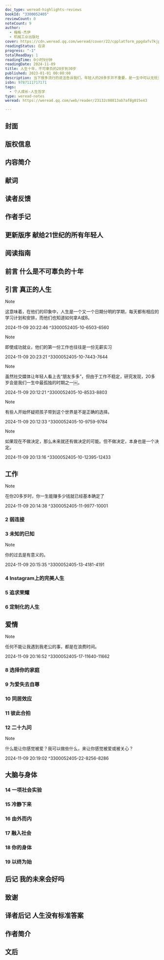 ```yaml
---
doc_type: weread-highlights-reviews
bookId: "3300052405"
reviewCount: 0
noteCount: 9
author:
  - 梅格·杰伊
  - 机械工业出版社
cover: https://cdn.weread.qq.com/weread/cover/22/cpplatform_ppgdafv7kjpfcpb2enc8a5/t7_cpplatform_ppgdafv7kjpfcpb2enc8a51725343124.jpg
readingStatus: 在读
progress: "-1"
totalReadDay: 1
readingTime: 0小时9分钟
readingDate: 2024-11-09
title: 人生十年，不可辜负的20岁到30岁
published: 2023-01-01 00:00:00
description: 当下很多流行的说法告诉我们，年轻人的20多岁并不重要，是一生中可以无忧无虑，尽情挥霍，随意尝试不同选择的年纪。许多年轻人推迟婚姻和寻找稳定的工作，认为30多岁时再开始稳定的生活是一样的。而实际上未来的不确定性让许多年轻人倍感压力和焦虑。在与年轻人一起工作的二十多年中， 临床心理学家梅格·杰伊(Meg Jay)博士从不会用 “别担心，一切都会好起来的” 这样轻松的话来安慰年轻的来访者，而是向他们指出，20多岁才是成年后的关键时期，它从不轻松，如果你不希望在30多岁的时候遭遇中年危机，那么就尽早开始去做，去工作，去生活。 在本书中，作者将对于20多岁年轻人的科学研究发现与他们自己的真实故事编织在一起，为年轻人提供了必要的工具来让他们的20-30岁“发挥更大的功效”。如果我们能足够明智地利用这段时间，我们未来一生的工作、 人际关系、人格、社交网络、身份, 甚至大脑和身体将发生极其重要、深刻的改变。
isbn: 9787111717171
tags:
  - 个人成长-人生哲学
type: weread-notes
weread: https://weread.qq.com/web/reader/23132c00813ab7af8g015e43

---
```



## 封面

## 版权信息

## 内容简介

## 献词

## 读者反馈

## 作者手记

## 更新版序 献给21世纪的所有年轻人

## 阅读指南

## 前言 什么是不可辜负的十年

## 引言 真正的人生

> [!NOTE] 
> 这意味着，在他们的印象中，人生是一个又一个日期分明的学期，每天都有相应的学习计划和安排，而他们也知道如何拿A或B。
> 
> 2024-11-09 20:22:46 ^3300052405-10-6503-6560

> [!NOTE] 
> 即使成功就业，他们的第一份工作也往往是一份无薪实习
> 
> 2024-11-09 20:23:21 ^3300052405-10-7443-7644

> [!NOTE] 
> 虽然社交媒体让年轻人看上去“朋友多多”，但由于工作不稳定，研究发现，20多岁会是我们一生中最孤独的时期之一￼。
> 
> 2024-11-09 20:12:21 ^3300052405-10-8533-8803

> [!NOTE] 
> 有些人开始怀疑把孩子带到这个世界是不是正确的选择。
> 
> 2024-11-09 20:12:33 ^3300052405-10-9759-9784

> [!NOTE] 
> 如果现在不做决定，那么未来就还有做决定的可能。但不做决定，本身也是一个决定。
> 
> 2024-11-09 20:13:16 ^3300052405-10-12395-12433

## 工作

> [!NOTE] 
> 在你20多岁时，你一生能赚多少钱就已经基本确定了
> 
> 2024-11-09 20:14:38 ^3300052405-11-9977-10001

### 2 弱连接

### 3 未知的已知

> [!NOTE] 
> 你的过去是有意义的。
> 
> 2024-11-09 20:15:35 ^3300052405-13-4181-4191

### 4 Instagram上的完美人生

### 5 追求荣耀

### 6 定制化的人生

## 爱情

> [!NOTE] 
> 任何不能让我遇到我老公的事，都是在浪费时间。
> 
> 2024-11-09 20:16:52 ^3300052405-17-11640-11662

### 8 选择你的家庭

### 9 为爱失去自尊

### 10 同居效应

### 11 彼此合拍

### 12 二十九问

> [!NOTE] 
> 什么能让你感觉被爱？我可以做些什么，来让你感觉被爱或被关心？
> 
> 2024-11-09 20:19:02 ^3300052405-22-8256-8286

## 大脑与身体

### 14 一项社会实验

### 15 冷静下来

### 16 由外而内

### 17 融入社会

### 18 你的身体

### 19 以终为始

## 后记 我的未来会好吗

## 致谢

## 译者后记 人生没有标准答案

## 作者简介

## 文后

